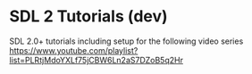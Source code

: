 # SDL 2 Tutorials (dev)

SDL 2.0+ tutorials including setup for the following video series <a href="https://www.youtube.com/playlist?list=PLRtjMdoYXLf75jCBW6Ln2aS7DZoB5q2Hr">https://www.youtube.com/playlist?list=PLRtjMdoYXLf75jCBW6Ln2aS7DZoB5q2Hr</a>
